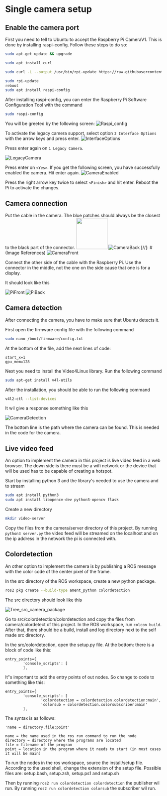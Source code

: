# Single camera setup

## **Enable the camera port**

First you need to tell to Ubuntu to accept the Raspberry Pi CameraV1. This is done by installing raspi-config. Follow these steps to do so:

```bash
sudo apt-get update && upgrade

sudo apt install curl

sudo curl -L --output /usr/bin/rpi-update https://raw.githubusercontent.com/Hexxeh/rpi-update/master/rpi-update && sudo chmod +x /usr/bin/rpi-update

sudo rpi-update
reboot
sudo apt install raspi-config
```

After installing raspi-config, you can enter the Raspberry Pi Software Configuration Tool with the command

```bash
sudo raspi-config
```

You will be greeted by the following screen:
![Raspi_config](/img/RaspiConfigScreen.png)

To activate the legacy camera support, select option `3 Interface Options` with the arrow keys and press enter.
![InterfaceOptions](/img/InterfaceOption.png)

Press enter again on `1 Legacy Camera`.

![LegacyCamera](/img/LegacyCamera.png)

Press enter on `<Yes>`. If you get the following screen, you have successfully enabled the camera. Hit enter again.
![CameraEnabled](/img//CameraEnabled.png)

Press the right arrow key twice to select `<Finish>` and hit enter. Reboot the Pi to activate the changes.

## **Camera connection**

Put the cable in the camera. The blue patches should always be the closest to the black part of the connector. 
<img src="/img/CameraBack.jpg" width="100" height="100">
![CameraBack](/img/CameraBack.jpg)
[//]: # (Image References)
![CameraFront](/img/CameraFront.jpg)

Connect the other side of the cable with the Raspberry Pi. Use the connector in the middle, not the one on the side cause that one is for a display.

It should look like this

![PiFront](/img/PiFront.jpg)
![PiBack](/img/PiBack.jpg)

## **Camera detection**

After connecting the camera, you have to make sure that Ubuntu detects it.

First open the firmware config file with the following command

```bash
sudo nano /boot/firmware/config.txt
```

At the bottom of the file, add the next lines of code:

```text
start_x=1
gpu_mem=128
```

Next you need to install the Video4Linux library. Run the following command

```bash
sudo apt-get install v4l-utils
```

After the installation, you should be able to run the following command 

```bash
v4l2-ctl --list-devices
```

It wil give a response something like this

![CameraDetection](/img/CameraDetection.png)

The bottom line is the path where the camera can be found. This is needed in the code for the camera.

## **Live video feed**

An option to implement the camera in this project is live video feed in a web browser. The down side is there must be a wifi network or the device that will be used has to be capable of creating a hotspot.

Start by installing python 3 and the library's needed to use the camera and to stream

```bash
sudo apt install python3
sudo apt install libopencv-dev python3-opencv flask
```

Create a new directory

```bash
mkdir video-server
```

Copy the files from the camera/server directory of this project.
By running `python3 server.py` the video feed will be streamed on the localhost and on the ip address in the network the pi is connected with.

## **Colordetection**

An other option to implement the camera is by publishing a ROS message with the color code of the center pixel of the frame.

In the src directory of the ROS workspace, create a new python package.

```bash
ros2 pkg create --build-type ament_python colordetection
```

The src directory should look like this

![Tree_src_camera_package](/img/tree_src_camera_package.png)

Go to src/colordetection/colordetection and copy the files from camera/colordetect of this project.
In the ROS workspace, run `colcon build`. After that, there should be a build, install and log directory next to the self made src directory.

In the src/colordetection, open the setup.py file. At the bottom: there is a block of code like this:

```text
entry_points={
        'console_scripts': [
        ],
```

It"s important to add the entry points of out nodes. So change to code to something like this:

```text
entry_points={
        'console_scripts': [
                'colordetection = colordetection.colordetection:main',
                'colorsub = colordetection.colorsubscriber:main'
        ],
```

The syntax is as follows:

```text
'name = directory.file:point'

name = the name used in the ros run command to run the node
directory = directory where the programs are located
file = filename of the program 
point = location in the program where it needs to start (in most cases it will be main)
```

To run the nodes in the ros workspace, source the install/setup file. According to the used shell, change the extension of the setup file. Possible files are: setup.bash, setup.zsh, setup.ps1 and setup.sh

Then by running `ros2 run colordetection colordetection` the publisher wil run.
By running `ros2 run colordetection colorsub` the subscriber wil run.
